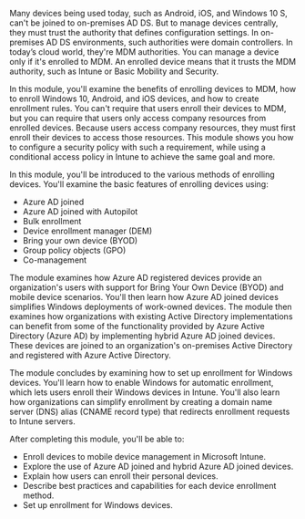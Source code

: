 Many devices being used today, such as Android, iOS, and Windows 10 S, can't be joined to on-premises AD DS. But to manage devices centrally, they must trust the authority that defines configuration settings. In on-premises AD DS environments, such authorities were domain controllers. In today’s cloud world, they're MDM authorities. You can manage a device only if it's enrolled to MDM. An enrolled device means that it trusts the MDM authority, such as Intune or Basic Mobility and Security.

In this module, you'll examine the benefits of enrolling devices to MDM, how to enroll Windows 10, Android, and iOS devices, and how to create enrollment rules. You can't require that users enroll their devices to MDM, but you can require that users only access company resources from enrolled devices. Because users access company resources, they must first enroll their devices to access those resources. This module shows you how to configure a security policy with such a requirement, while using a conditional access policy in Intune to achieve the same goal and more.

In this module, you'll be introduced to the various methods of enrolling devices. You'll examine the basic features of enrolling devices using:

 -  Azure AD joined
 -  Azure AD joined with Autopilot
 -  Bulk enrollment
 -  Device enrollment manager (DEM)
 -  Bring your own device (BYOD)
 -  Group policy objects (GPO)
 -  Co-management

The module examines how Azure AD registered devices provide an organization's users with support for Bring Your Own Device (BYOD) and mobile device scenarios. You'll then learn how Azure AD joined devices simplifies Windows deployments of work-owned devices. The module then examines how organizations with existing Active Directory implementations can benefit from some of the functionality provided by Azure Active Directory (Azure AD) by implementing hybrid Azure AD joined devices. These devices are joined to an organization's on-premises Active Directory and registered with Azure Active Directory.

The module concludes by examining how to set up enrollment for Windows devices. You'll learn how to enable Windows for automatic enrollment, which lets users enroll their Windows devices in Intune. You'll also learn how organizations can simplify enrollment by creating a domain name server (DNS) alias (CNAME record type) that redirects enrollment requests to Intune servers.

After completing this module, you'll be able to:

 -  Enroll devices to mobile device management in Microsoft Intune.
 -  Explore the use of Azure AD joined and hybrid Azure AD joined devices.
 -  Explain how users can enroll their personal devices.
 -  Describe best practices and capabilities for each device enrollment method.
 -  Set up enrollment for Windows devices.
